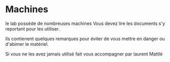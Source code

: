 # Machines

le lab possède de nombreuses machines
Vous devez lire les documents s'y reportant pour les utiliser.

Ils contienent quelques remarques pour éviter de vous mettre en danger ou d'abimer le matériel.

Si vous ne les avez jamais utilisé fait vous accompagner par laurent Mattlé
